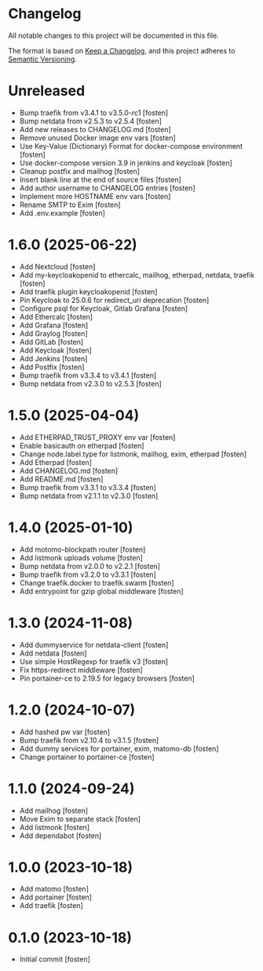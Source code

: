 # Changelog

All notable changes to this project will be documented in this file.

The format is based on [Keep a Changelog](https://keepachangelog.com/en/1.0.0/),
and this project adheres to [Semantic Versioning](https://semver.org/spec/v2.0.0.html).

<!-- You should *NOT* be adding new change log entries to this file.
     You should create a file in the news directory instead.
     For helpful instructions, please see:
     https://6.docs.plone.org/volto/developer-guidelines/contributing.html#create-a-pull-request
-->

<!-- towncrier release notes start -->

# Unreleased
- Bump traefik from v3.4.1 to v3.5.0-rc1 [fosten]
- Bump netdata from v2.5.3 to v2.5.4 [fosten]
- Add new releases to CHANGELOG.md [fosten]
- Remove unused Docker image env vars [fosten]
- Use Key-Value (Dictionary) Format for docker-compose environment [fosten]
- Use docker-compose version 3.9 in jenkins and keycloak [fosten]
- Cleanup postfix and mailhog [fosten]
- Insert blank line at the end of source files [fosten]
- Add author username to CHANGELOG entries [fosten]
- Implement more HOSTNAME env vars [fosten]
- Rename SMTP to Exim [fosten]
- Add .env.example [fosten]

# 1.6.0 (2025-06-22)
- Add Nextcloud [fosten]
- Add my-keycloakopenid to ethercalc, mailhog, etherpad, netdata, traefik [fosten]
- Add traefik plugin keycloakopenid [fosten]
- Pin Keycloak to 25.0.6 for redirect_uri deprecation [fosten]
- Configure psql for Keycloak, Gitlab Grafana [fosten]
- Add Ethercalc [fosten]
- Add Grafana [fosten]
- Add Graylog [fosten]
- Add GitLab [fosten]
- Add Keycloak [fosten]
- Add Jenkins [fosten]
- Add Postfix [fosten]
- Bump traefik from v3.3.4 to v3.4.1 [fosten]
- Bump netdata from v2.3.0 to v2.5.3 [fosten]

# 1.5.0 (2025-04-04)
- Add ETHERPAD_TRUST_PROXY env var [fosten]
- Enable basicauth on etherpad [fosten]
- Change node.label.type for listmonk, mailhog, exim, etherpad [fosten]
- Add Etherpad [fosten]
- Add CHANGELOG.md [fosten]
- Add README.md [fosten]
- Bump traefik from v3.3.1 to v3.3.4 [fosten]
- Bump netdata from v2.1.1 to v2.3.0 [fosten]

# 1.4.0 (2025-01-10)
- Add motomo-blockpath router [fosten]
- Add listmonk uploads volume [fosten]
- Bump netdata from v2.0.0 to v2.2.1 [fosten]
- Bump traefik from v3.2.0 to v3.3.1 [fosten]
- Change traefik.docker to traefik.swarm [fosten]
- Add entrypoint for gzip global middleware [fosten]

# 1.3.0 (2024-11-08)
- Add dummyservice for netdata-client [fosten]
- Add netdata [fosten]
- Use simple HostRegexp for traefik v3 [fosten]
- Fix https-redirect middleware [fosten]
- Pin portainer-ce to 2.19.5 for legacy browsers [fosten]

# 1.2.0 (2024-10-07)
- Add hashed pw var [fosten]
- Bump traefik from v2.10.4 to v3.1.5 [fosten]
- Add dummy services for portainer, exim, matomo-db [fosten]
- Change portainer to portainer-ce [fosten]

# 1.1.0 (2024-09-24)
- Add mailhog [fosten]
- Move Exim to separate stack [fosten]
- Add listmonk [fosten]
- Add dependabot [fosten]

# 1.0.0 (2023-10-18)
- Add matomo [fosten]
- Add portainer [fosten]
- Add traefik [fosten]

# 0.1.0 (2023-10-18)
- Initial commit [fosten]